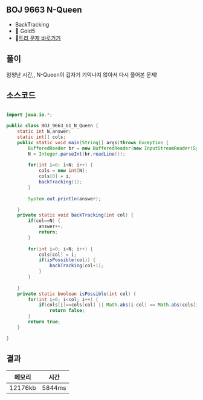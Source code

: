 ## BOJ 9663 N-Queen
- BackTracking
- 🥇 Gold5
- 🔗[트리 문제 바로가기](https://www.acmicpc.net/problem/1068)



## 풀이

엄청난 시간,, N-Queen이 갑자기 기억나지 않아서 다시 풀어본 문제! 

## 소스코드
~~~java

import java.io.*;

public class BOJ_9663_G1_N_Queen {
	static int N,answer;
	static int[] cols;
	public static void main(String[] args)throws Exception {
		BufferedReader br = new BufferedReader(new InputStreamReader(System.in));
		N = Integer.parseInt(br.readLine());
		
		for(int i=0; i<N; i++) {
			cols = new int[N];
			cols[0] = i;
			backTracking(1);
		}
		
		System.out.println(answer);

	}
	private static void backTracking(int col) {
		if(col==N) {
			answer++;
			return;
		}
		
		for(int i=0; i<N; i++) {
			cols[col] = i;
			if(isPossible(col)) {
				backTracking(col+1);
			}
		}
		
	}
	private static boolean isPossible(int col) {
		for(int i=0; i<col; i++) {
			if(cols[i]==cols[col] || Math.abs(i-col) == Math.abs(cols[i]-cols[col]))
				return false;
		}
		return true;
	}

}

~~~

## 결과 

| 메모리  | 시간 |
|----|----|
| 12176kb| 5844ms|
